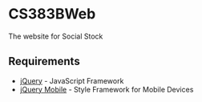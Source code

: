 CS383BWeb
=========

The website for Social Stock

Requirements
------
- [jQuery](http://jquery.com/) - JavaScript Framework
- [jQuery Mobile](http://jquerymobile.com/) - Style Framework for Mobile Devices